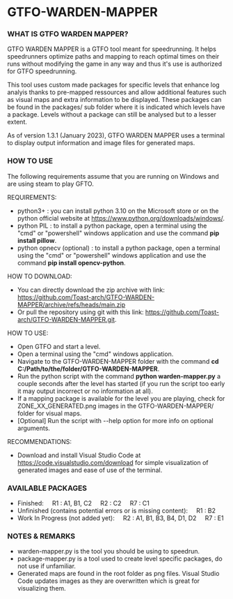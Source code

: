 # GTFO-WARDEN-MAPPER

### WHAT IS GTFO WARDEN MAPPER?

GTFO WARDEN MAPPER is a GTFO tool meant for speedrunning. It helps speedrunners optimize paths and mapping to reach optimal times on their runs without modifying the game in any way and thus it's use is authorized for GTFO speedrunning.  

This tool uses custom made packages for specific levels that enhance log analyis thanks to pre-mapped ressources and allow additional features such as visual maps and extra information to be displayed. These packages can be found in the packages/ sub folder where it is indicated which levels have a package. Levels without a package can still be analysed but to a lesser extent.

As of version 1.3.1 (January 2023), GTFO WARDEN MAPPER uses a terminal to display output information and image files for generated maps.

### HOW TO USE

The following requirements assume that you are running on Windows and are using steam to play GFTO.

REQUIREMENTS:
- python3+ : you can install python 3.10 on the Microsoft store or on the python official website at https://www.python.org/downloads/windows/.
- python PIL : to install a python package, open a terminal using the "cmd" or "powershell" windows application and use the command **pip install pillow**.
- python opnecv (optional) :  to install a python package, open a terminal using the "cmd" or "powershell" windows application and use the command **pip install opencv-python**.

HOW TO DOWNLOAD:
- You can directly download the zip archive with link: https://github.com/Toast-arch/GTFO-WARDEN-MAPPER/archive/refs/heads/main.zip
- Or pull the repository using git with this link: https://github.com/Toast-arch/GTFO-WARDEN-MAPPER.git.

HOW TO USE:
- Open GTFO and start a level.
- Open a terminal using the "cmd" windows application.
- Navigate to the GTFO-WARDEN-MAPPER folder with the command **cd C:/Path/to/the/folder/GTFO-WARDEN-MAPPER**.
- Run the python script with the command **python warden-mapper.py** a couple seconds after the level has started (if you run the script too early it may output incorrect or no information at all).
- If a mapping package is available for the level you are playing, check for ZONE_XX_GENERATED.png images in the GTFO-WARDEN-MAPPER/ folder for visual maps.
- [Optional] Run the script with --help option for more info on optional arguments.

RECOMMENDATIONS:
- Download and install Visual Studio Code at https://code.visualstudio.com/download for simple visualization of generated images and ease of use of the terminal.

### AVAILABLE PACKAGES

- Finished:
&nbsp;&nbsp;&nbsp;&nbsp;R1 : A1, B1, C2
&nbsp;&nbsp;&nbsp;&nbsp;R2 : C2
&nbsp;&nbsp;&nbsp;&nbsp;R7 : C1
&nbsp;
- Unfinished (contains potential errors or is missing content):
&nbsp;&nbsp;&nbsp;&nbsp;R1 : B2
&nbsp;
- Work In Progress (not added yet):
&nbsp;&nbsp;&nbsp;&nbsp;R2 : A1, B1, B3, B4, D1, D2
&nbsp;&nbsp;&nbsp;&nbsp;R7 : E1

### NOTES & REMARKS

- warden-mapper.py is the tool you should be using to speedrun.
- package-mapper.py is a tool used to create level specific packages, do not use if unfamiliar.
- Generated maps are found in the root folder as png files. Visual Studio Code updates images as they are overwritten which is great for visualizing them.